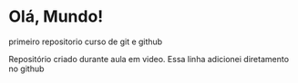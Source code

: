 # Olá, Mundo!
 primeiro repositorio curso de git e github

Repositório criado durante aula em video.
Essa linha adicionei diretamento no github
